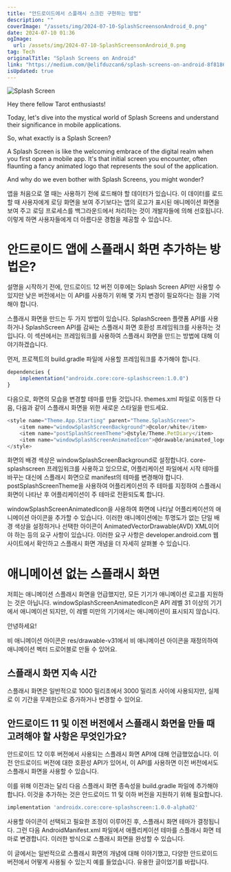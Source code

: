 ```yaml
---
title: "안드로이드에서 스플래시 스크린 구현하는 방법"
description: ""
coverImage: "/assets/img/2024-07-10-SplashScreensonAndroid_0.png"
date: 2024-07-10 01:36
ogImage: 
  url: /assets/img/2024-07-10-SplashScreensonAndroid_0.png
tag: Tech
originalTitle: "Splash Screens on Android"
link: "https://medium.com/@elifduzcan6/splash-screens-on-android-8f8186dadfaf"
isUpdated: true
---
```






![Splash Screen](/assets/img/2024-07-10-SplashScreensonAndroid_0.png)

Hey there fellow Tarot enthusiasts!

Today, let's dive into the mystical world of Splash Screens and understand their significance in mobile applications.

So, what exactly is a Splash Screen?

A Splash Screen is like the welcoming embrace of the digital realm when you first open a mobile app. It's that initial screen you encounter, often flaunting a fancy animated logo that represents the soul of the application.

And why do we even bother with Splash Screens, you might wonder?

<div class="content-ad"></div>

앱을 처음으로 열 때는 사용하기 전에 로드해야 할 데이터가 있습니다. 이 데이터를 로드할 때 사용자에게 로딩 화면을 보여 주기보다는 앱의 로고가 표시된 애니메이션 화면을 보여 주고 로딩 프로세스를 백그라운드에서 처리하는 것이 개발자들에 의해 선호됩니다. 이렇게 하면 사용자들에게 더 아름다운 경험을 제공할 수 있습니다.

# 안드로이드 앱에 스플래시 화면 추가하는 방법은?

설명을 시작하기 전에, 안드로이드 12 버전 이후에는 Splash Screen API만 사용할 수 있지만 낮은 버전에서는 이 API를 사용하기 위해 몇 가지 변경이 필요하다는 점을 기억해야 합니다.

스플래시 화면을 만드는 두 가지 방법이 있습니다. SplashScreen 플랫폼 API를 사용하거나 SplashScreen API를 감싸는 스플래시 화면 호환성 프레임워크를 사용하는 것입니다. 이 섹션에서는 프레임워크를 사용하여 스플래시 화면을 만드는 방법에 대해 이야기하겠습니다.

<div class="content-ad"></div>

먼저, 프로젝트의 build.gradle 파일에 사용할 프레임워크를 추가해야 합니다.

```js
dependencies {
    implementation("androidx.core:core-splashscreen:1.0.0")
}
```

다음으로, 화면의 모습을 변경할 테마를 만들 것입니다. themes.xml 파일로 이동한 다음, 다음과 같이 스플래시 화면을 위한 새로운 스타일을 만드세요.

```js
<style name="Theme.App.Starting" parent="Theme.SplashScreen">
    <item name="windowSplashScreenBackground">@color/white</item>
    <item name="postSplashScreenTheme">@style/Theme.PetDiary</item>
    <item name="windowSplashScreenAnimatedIcon">@drawable/animated_logo</item>
</style>
```

<div class="content-ad"></div>

화면의 배경 색상은 windowSplashScreenBackground로 설정합니다. core-splashscreen 프레임워크를 사용하고 있으므로, 어플리케이션 파일에서 시작 테마를 바꾸는 대신에 스플래시 화면으로 manifest의 테마를 변경해야 합니다. postSplashScreenTheme을 사용하여 어플리케이션의 주 테마를 지정하여 스플래시 화면이 나타난 후 어플리케이션이 주 테마로 전환되도록 합니다.

windowSplashScreenAnimatedIcon을 사용하여 화면에 나타날 어플리케이션의 애니메이션 아이콘을 추가할 수 있습니다. 이러한 애니메이션에는 투명도가 없는 단일 배경 색상을 설정하거나 선택한 아이콘이 AnimatedVectorDrawable(AVD) XML이어야 하는 등의 요구 사항이 있습니다. 이러한 요구 사항은 developer.android.com 웹사이트에서 확인하고 스플래시 화면 개념을 더 자세히 살펴볼 수 있습니다.

# 애니메이션 없는 스플래시 화면

저희는 애니메이션 스플래시 화면을 언급했지만, 모든 기기가 애니메이션 로고를 지원하는 것은 아닙니다. windowSplashScreenAnimatedIcon은 API 레벨 31 이상의 기기에서 애니메이션 되지만, 이 레벨 미만의 기기에서는 애니메이션이 표시되지 않습니다.

<div class="content-ad"></div>

안녕하세요! 

비 애니메이션 아이콘은 res/drawable-v31에서 비 애니메이션 아이콘을 재정의하여 애니메이션 벡터 드로어블로 만들 수 있어요.

## 스플래시 화면 지속 시간

스플래시 화면은 일반적으로 1000 밀리초에서 3000 밀리초 사이에 사용되지만, 실제로 이 기간을 무제한으로 증가하거나 변경할 수 있어요.

## 안드로이드 11 및 이전 버전에서 스플래시 화면을 만들 때 고려해야 할 사항은 무엇인가요?

<div class="content-ad"></div>

안드로이드 12 이후 버전에서 사용되는 스플래시 화면 API에 대해 언급했었습니다. 이전 안드로이드 버전에 대한 호환성 API가 있어서, 이 API를 사용하면 이전 버전에서도 스플래시 화면을 사용할 수 있습니다.

이를 위해 이전과는 달리 다음 스플래시 화면 종속성을 build.gradle 파일에 추가해야 합니다. 이것을 추가하는 것은 안드로이드 11 및 이하 버전을 지원하기 위해 필요합니다.

```js
implementation 'androidx.core:core-splashscreen:1.0.0-alpha02'
```

사용할 아이콘이 선택되고 필요한 조정이 이루어진 후, 스플래시 화면 테마가 결정됩니다. 그런 다음 AndroidManifest.xml 파일에서 애플리케이션 테마를 스플래시 화면 테마로 변경합니다. 이러한 방식으로 스플래시 화면을 완성할 수 있습니다.

<div class="content-ad"></div>

이 글에서는 일반적으로 스플래시 화면의 개념에 대해 이야기했고, 다양한 안드로이드 버전에서 어떻게 사용될 수 있는지 예를 들었습니다. 유용한 글이었기를 바랍니다.